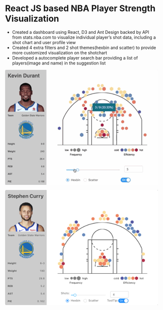# React JS based NBA Player Strength Visualization 
* Created a dashboard using React, D3 and Ant Design backed by API from stats.nba.com to visualize individual player’s shot data, including a shot chart and user profile view
* Created 4 extra filters and 2 shot themes(hexbin and scatter) to provide more customized visualization on the shotchart
* Developed a autocomplete player search bar providing a list of players(image and name) in the suggestion list
<p align="center">
<img src="/images/nba1.gif" height="380" width="520"/>
</p>
<p align="center">
<img src="/images/nba2.png" height="380" width="520"/>
</p>
